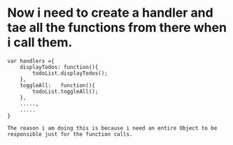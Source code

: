 Now i need to create a handler and tae all the functions from there when i call them.
===========================================================================


	var handlers ={
		displayTodos: function(){
			todoList.displayTodos();
		},
		toggleAll:   function(){
			todoList.toggleAll();
		},
		.....,
		.....
	}

	The reason i am doing this is because i need an entire Object to be responsible just for the function calls.